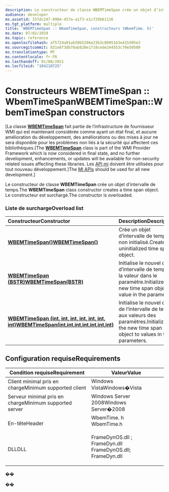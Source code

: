 ```yaml
---
description: Le constructeur de classe WBEMTimeSpan crée un objet d’intervalle de temps. Le constructeur est surchargé.
audience: developer
ms.assetid: 337dc247-9904-457a-a1f3-e1cf29b61126
ms.tgt_platform: multiple
title: 'WBEMTimeSpan :: WbemTimeSpan, constructeurs (WbemTime. h)'
ms.date: 07/02/2019
ms.topic: reference
ms.openlocfilehash: af5724a91ab50b5286e23b3c8095163e415d95e3
ms.sourcegitcommit: 831e8f3db78ab820e1710cede244553c70e50500
ms.translationtype: MT
ms.contentlocale: fr-FR
ms.lasthandoff: 01/08/2021
ms.locfileid: "104210725"
---
```

# <a name="wbemtimespanwbemtimespan-constructors"></a><span data-ttu-id="b11ba-104">Constructeurs WBEMTimeSpan :: WbemTimeSpan</span><span class="sxs-lookup"><span data-stu-id="b11ba-104">WBEMTimeSpan::WbemTimeSpan constructors</span></span>

<span data-ttu-id="b11ba-105">\[La classe [**WBEMTimeSpan**](/windows/win32/api/wbemtime/nl-wbemtime-wbemtimespan) fait partie de l’infrastructure de fournisseur WMI qui est maintenant considérée comme ayant un état final, et aucune amélioration du développement, des améliorations ou des mises à jour ne sera disponible pour les problèmes non liés à la sécurité qui affectent ces bibliothèques.</span><span class="sxs-lookup"><span data-stu-id="b11ba-105">\[The [**WBEMTimeSpan**](/windows/win32/api/wbemtime/nl-wbemtime-wbemtimespan) class is part of the WMI Provider Framework which is now considered in final state, and no further development, enhancements, or updates will be available for non-security related issues affecting these libraries.</span></span> <span data-ttu-id="b11ba-106">Les [API mi](/previous-versions/windows/desktop/wmi_v2/windows-management-infrastructure) doivent être utilisées pour tout nouveau développement.\]</span><span class="sxs-lookup"><span data-stu-id="b11ba-106">The [MI APIs](/previous-versions/windows/desktop/wmi_v2/windows-management-infrastructure) should be used for all new development.\]</span></span>

<span data-ttu-id="b11ba-107">Le constructeur de classe **WBEMTimeSpan** crée un objet d’intervalle de temps.</span><span class="sxs-lookup"><span data-stu-id="b11ba-107">The **WBEMTimeSpan** class constructor creates a time span object.</span></span> <span data-ttu-id="b11ba-108">Le constructeur est surchargé.</span><span class="sxs-lookup"><span data-stu-id="b11ba-108">The constructor is overloaded.</span></span>

### <a name="overload-list"></a><span data-ttu-id="b11ba-109">Liste de surcharge</span><span class="sxs-lookup"><span data-stu-id="b11ba-109">Overload list</span></span>



| <span data-ttu-id="b11ba-110">Constructeur</span><span class="sxs-lookup"><span data-stu-id="b11ba-110">Constructor</span></span>                                                                                                 | <span data-ttu-id="b11ba-111">Description</span><span class="sxs-lookup"><span data-stu-id="b11ba-111">Description</span></span>                                                                  |
|:------------------------------------------------------------------------------------------------------------|:-----------------------------------------------------------------------------|
| <span data-ttu-id="b11ba-112">[**WBEMTimeSpan()**](/windows/win32/api/wbemtime/nf-wbemtime-wbemtimespan-wbemtimespan(constbstr))</span><span class="sxs-lookup"><span data-stu-id="b11ba-112">[**WBEMTimeSpan()**](/windows/win32/api/wbemtime/nf-wbemtime-wbemtimespan-wbemtimespan(constbstr))</span></span>                                                      | <span data-ttu-id="b11ba-113">Crée un objet d’intervalle de temps non initialisé.</span><span class="sxs-lookup"><span data-stu-id="b11ba-113">Creates an uninitialized time span object.</span></span><br/>                        |
| <span data-ttu-id="b11ba-114">[**WBEMTimeSpan (BSTR)**](/windows/win32/api/wbemtime/nf-wbemtime-wbemtimespan-wbemtimespan(constbstr))</span><span class="sxs-lookup"><span data-stu-id="b11ba-114">[**WBEMTimeSpan(BSTR)**](/windows/win32/api/wbemtime/nf-wbemtime-wbemtimespan-wbemtimespan(constbstr))</span></span>                                               | <span data-ttu-id="b11ba-115">Initialise le nouvel objet d’intervalle de temps à la valeur dans le paramètre.</span><span class="sxs-lookup"><span data-stu-id="b11ba-115">Initializes the new time span object to value in the parameter.</span></span><br/>   |
| <span data-ttu-id="b11ba-116">[**WBEMTimeSpan (int, int, int, int, int, int, int)**](/windows/win32/api/wbemtime/nf-wbemtime-wbemtimespan-wbemtimespan(int_int_int_int_int_int_int))</span><span class="sxs-lookup"><span data-stu-id="b11ba-116">[**WBEMTimeSpan(int,int,int,int,int,int,int)**](/windows/win32/api/wbemtime/nf-wbemtime-wbemtimespan-wbemtimespan(int_int_int_int_int_int_int))</span></span> | <span data-ttu-id="b11ba-117">Initialise le nouvel objet de l’intervalle de temps aux valeurs des paramètres.</span><span class="sxs-lookup"><span data-stu-id="b11ba-117">Initializes the new time span object to values in the parameters.</span></span><br/> |



## <a name="requirements"></a><span data-ttu-id="b11ba-118">Configuration requise</span><span class="sxs-lookup"><span data-stu-id="b11ba-118">Requirements</span></span>



| <span data-ttu-id="b11ba-119">Condition requise</span><span class="sxs-lookup"><span data-stu-id="b11ba-119">Requirement</span></span> | <span data-ttu-id="b11ba-120">Valeur</span><span class="sxs-lookup"><span data-stu-id="b11ba-120">Value</span></span> |
|-------------------------------------|---------------------------------------------------------------------------------------------------------------------------------------------------------------|
| <span data-ttu-id="b11ba-121">Client minimal pris en charge</span><span class="sxs-lookup"><span data-stu-id="b11ba-121">Minimum supported client</span></span><br/> | <span data-ttu-id="b11ba-122">Windows Vista</span><span class="sxs-lookup"><span data-stu-id="b11ba-122">Windows�Vista</span></span><br/>                                                                                                                                      |
| <span data-ttu-id="b11ba-123">Serveur minimal pris en charge</span><span class="sxs-lookup"><span data-stu-id="b11ba-123">Minimum supported server</span></span><br/> | <span data-ttu-id="b11ba-124">Windows Server 2008</span><span class="sxs-lookup"><span data-stu-id="b11ba-124">Windows Server�2008</span></span><br/>                                                                                                                                |
| <span data-ttu-id="b11ba-125">En-tête</span><span class="sxs-lookup"><span data-stu-id="b11ba-125">Header</span></span><br/>                   | <dl> <span data-ttu-id="b11ba-126"><dt>WbemTime. h</dt></span><span class="sxs-lookup"><span data-stu-id="b11ba-126"><dt>WbemTime.h</dt></span></span> </dl>                                                                         |
| <span data-ttu-id="b11ba-127">DLL</span><span class="sxs-lookup"><span data-stu-id="b11ba-127">DLL</span></span><br/>                      | <dl> <span data-ttu-id="b11ba-128"><dt>FrameDynOS.dll ; </dt> <dt>FrameDyn.dll</dt></span><span class="sxs-lookup"><span data-stu-id="b11ba-128"><dt>FrameDynOS.dll; </dt> <dt>FrameDyn.dll</dt></span></span> </dl> |



<span data-ttu-id="b11ba-129">�</span><span class="sxs-lookup"><span data-stu-id="b11ba-129">�</span></span>

<span data-ttu-id="b11ba-130">�</span><span class="sxs-lookup"><span data-stu-id="b11ba-130">�</span></span>
